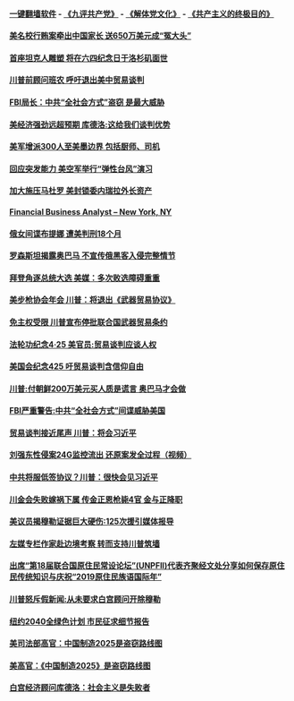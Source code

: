 #### [一键翻墙软件](https://github.com/gfw-breaker/nogfw/blob/master/README.md?t=04280036) -  [《九评共产党》](https://github.com/gfw-breaker/9ping.md?t=04280036) - [《解体党文化》](https://github.com/gfw-breaker/jtdwh.md?t=04280036) - [《共产主义的终极目的》](https://github.com/gfw-breaker/gczydzjmd.md?t=04280036)

#### [美名校行贿案牵出中国家长 送650万美元成“冤大头”](../pages/prog203/a102566159.md?t=04280036) 

#### [首座坦克人雕塑 将在六四纪念日于洛杉矶面世](../pages/prog203/a102566077.md?t=04280036) 

#### [川普前顾问班农 呼吁退出美中贸易谈判](../pages/prog203/a102566102.md?t=04280036) 

#### [FBI局长：中共“全社会方式”盗窃 是最大威胁](../pages/prog203/a102566131.md?t=04280036) 

#### [美经济强劲远超预期 库德洛:这给我们谈判优势](../pages/prog203/a102566019.md?t=04280036) 

#### [美军增派300人至美墨边界 包括厨师、司机](../pages/prog203/a102565826.md?t=04280036) 

#### [回应突发能力 美空军举行“弹性台风”演习](../pages/prog203/a102565761.md?t=04280036) 

#### [加大施压马杜罗 美封锁委内瑞拉外长资产](../pages/prog203/a102565682.md?t=04280036) 

#### [Financial Business Analyst – New York, NY](../pages/prog203/a102565677.md?t=04280036) 

#### [俄女间谍布提娜 遭美判刑18个月](../pages/prog203/a102564186.md?t=04280036) 

#### [罗森斯坦揭露奥巴马 不宣传俄黑客入侵完整情节](../pages/prog203/a102565593.md?t=04280036) 

#### [拜登角逐总统大选  美媒：多次败选障碍重重](../pages/prog203/a102565431.md?t=04280036) 

#### [美步枪协会年会 川普：将退出《武器贸易协议》](../pages/prog203/a102565481.md?t=04280036) 

#### [免主权受限 川普宣布停批联合国武器贸易条约](../pages/prog203/a102565373.md?t=04280036) 

#### [法轮功纪念4·25  美官员:贸易谈判应谈人权](../pages/prog203/a102565307.md?t=04280036) 

#### [美国会纪念425 吁贸易谈判含信仰自由](../pages/prog203/a102565274.md?t=04280036) 

#### [川普:付朝鲜200万美元买人质是谎言 奥巴马才会做](../pages/prog203/a102565244.md?t=04280036) 

#### [FBI严重警告:中共“全社会方式”间谍威胁美国](../pages/prog203/a102565179.md?t=04280036) 

#### [贸易谈判接近尾声 川普：将会习近平](../pages/prog203/a102565128.md?t=04280036) 

#### [刘强东性侵案24G监控流出 还原案发全过程（视频）](../pages/prog203/a102564984.md?t=04280036) 

#### [中共将服低签协议？川普：很快会见习近平](../pages/prog203/a102564808.md?t=04280036) 

#### [川金会失败嫁祸下属 传金正恩枪毙4官 金与正降职](../pages/prog203/a102564777.md?t=04280036) 

#### [美议员揭穆勒证据巨大硬伤:125次援引媒体报导](../pages/prog203/a102564671.md?t=04280036) 

#### [左媒专栏作家赴边境考察 转而支持川普筑墙](../pages/prog203/a102564640.md?t=04280036) 

#### [出席“第18届联合国原住民常设论坛”(UNPFII)代表齐聚经文处分享如何保存原住民传统知识与庆祝“2019原住民族语国际年”](../pages/prog203/a102564698.md?t=04280036) 

#### [川普怒斥假新闻:从未要求白宫顾问开除穆勒](../pages/prog203/a102564489.md?t=04280036) 

#### [纽约2040全绿色计划 市民征求细节报告](../pages/prog203/a102564567.md?t=04280036) 

#### [美司法部高官：中国制造2025是盗窃路线图](../pages/prog203/a102564485.md?t=04280036) 

#### [美高官：《中国制造2025》是盗窃路线图](../pages/prog203/a102564382.md?t=04280036) 

#### [白宫经济顾问库德洛：社会主义是失败者](../pages/prog203/a102564336.md?t=04280036) 

